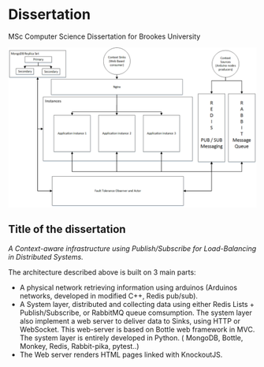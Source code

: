 Dissertation
============

MSc Computer Science Dissertation for Brookes University

![Schema of the final deliverable](/framework.png "Schema of the final deliverable")


Title of the dissertation
-------------------------

*A Context-aware infrastructure using Publish/Subscribe for Load-Balancing in Distributed Systems.*

The architecture described above is built on 3 main parts:
* A physical network retrieving information using arduinos (Arduinos networks, developed in modified C++, Redis pub/sub).
* A System layer, distributed and collecting data using either Redis Lists + Publish/Subscribe, or RabbitMQ queue comsumption.
The system layer also implement a web server to deliver data to Sinks, using  HTTP or WebSocket. This web-server is based on Bottle web framework in MVC.
The system layer is entirely developed in Python. ( MongoDB, Bottle, Monkey, Redis, Rabbit-pika, pytest..)
* The Web server renders HTML pages linked with KnockoutJS.
